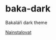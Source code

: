 # baka-dark
Bakaláři dark theme

[Nainstalovat](https://github.com/JosefKuchar/baka-dark/raw/master/baka-dark.user.css)
